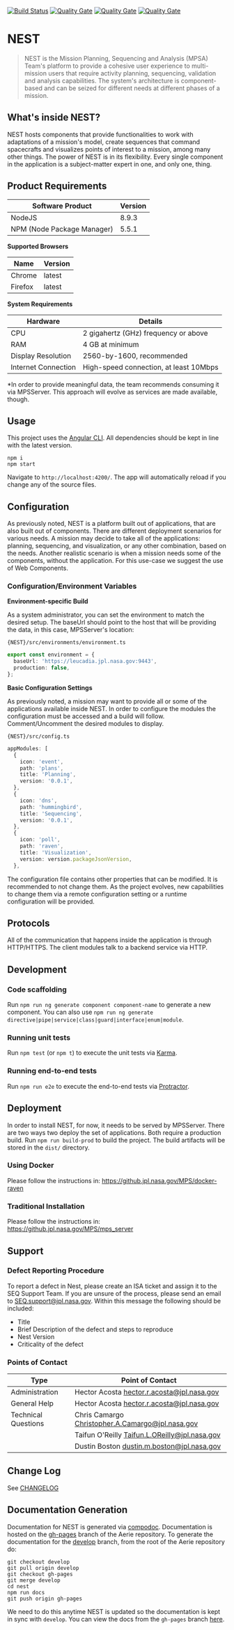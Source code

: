 [![Build Status](https://cae-jenkins2.jpl.nasa.gov/buildStatus/icon?job=MPSA/SEQ/nest/nest%20build/master)](https://cae-jenkins2.jpl.nasa.gov/job/MPSA/job/SEQ/job/nest/job/nest%20build/job/master/)
[![Quality Gate](https://seq-sca-mgss.jpl.nasa.gov/api/badges/measure?key=mgss.seq%3Anest&metric=ncloc)](https://seq-sca-mgss.jpl.nasa.gov/dashboard/index/com.qualinsight.plugins.sonarqube:qualinsight-plugins-sonarqube-badges)
[![Quality Gate](https://seq-sca-mgss.jpl.nasa.gov/api/badges/measure?key=mgss.seq%3Anest&metric=bugs)](https://seq-sca-mgss.jpl.nasa.gov/dashboard/index/com.qualinsight.plugins.sonarqube:qualinsight-plugins-sonarqube-badges)
[![Quality Gate](https://seq-sca-mgss.jpl.nasa.gov/api/badges/measure?key=mgss.seq%3Anest&metric=critical_violations)](https://seq-sca-mgss.jpl.nasa.gov/dashboard/index/com.qualinsight.plugins.sonarqube:qualinsight-plugins-sonarqube-badges)

# NEST

> NEST is the Mission Planning, Sequencing and Analysis (MPSA) Team's platform to provide a cohesive user experience to multi-mission users that require activity planning, sequencing, validation and analysis capabilities. The system's architecture is component-based and can be seized for different needs at different phases of a mission. 

## What's inside NEST? 

NEST hosts components that provide functionalities to work with adaptations of a mission's model, create sequences that command spacecrafts and visualizes points of interest to a mission, among many other things. The power of NEST is in its flexibility.  Every single component in the application is a subject-matter expert in one, and only one, thing. 

## Product Requirements

| Software Product           | Version |
| -------------------------- | ------- |
| NodeJS                     | 8.9.3   |
| NPM (Node Package Manager) | 5.5.1   |

**Supported Browsers**

| Name    | Version |
| ------- | ------- |
| Chrome  | latest  |
| Firefox | latest  |

**System Requirements**

| Hardware            | Details                                |
| ------------------- | -------------------------------------- |
| CPU                 | 2 gigahertz (GHz) frequency or above   |
| RAM                 | 4 GB at minimum                        |
| Display Resolution  | 2560-by-1600, recommended              |
| Internet Connection | High-speed connection, at least 10Mbps |

*In order to provide meaningful data, the team recommends consuming it via MPSServer. This approach will evolve as services are made available, though. 

## Usage

This project uses the [Angular CLI](https://cli.angular.io/). All dependencies should be kept in line with the latest version.

```
npm i
npm start
```

Navigate to `http://localhost:4200/`. The app will automatically reload if you change any of the source files.

## Configuration

As previously noted, NEST is a platform built out of applications, that are also built out of components. There are different deployment scenarios for various needs. A mission may decide to take all of the applications: planning, sequencing, and visualization, or any other combination, based on the needs. Another realistic scenario is when a mission needs some of the components, without the application. For this use-case we suggest the use of Web Components. 

### Configuration/Environment Variables

**Environment-specific Build**

As a system administrator, you can set the environment to match the desired setup. The baseUrl should point to the host that will be providing the data, in this case, MPSServer's location:

`{NEST}/src/environments/environment.ts`

```typescript
export const environment = {
  baseUrl: 'https://leucadia.jpl.nasa.gov:9443',
  production: false,
};
```

**Basic Configuration Settings**

As previously noted, a mission may want to provide all or some of the applications available inside NEST. In order to configure the modules the configuration must be accessed and a build will follow. Comment/Uncomment the desired modules to display. 

`{NEST}/src/config.ts`

```typescript
appModules: [
  {
    icon: 'event',
    path: 'plans',
    title: 'Planning',
    version: '0.0.1',
  },
  {
    icon: 'dns',
    path: 'hummingbird',
    title: 'Sequencing',
    version: '0.0.1',
  },
  {
    icon: 'poll',
    path: 'raven',
    title: 'Visualization',
    version: version.packageJsonVersion,
  },
```

The configuration file contains other properties that can be modified. It is recommended to not change them. As the project evolves, new capabilities to change them via a remote configuration setting or a runtime configuration will be provided.

## Protocols

All of the communication that happens inside the application is through HTTP/HTTPS. The client modules talk to a backend service via HTTP. 

## Development

### Code scaffolding

Run `npm run ng generate component component-name` to generate a new component. You can also use `npm run ng generate directive|pipe|service|class|guard|interface|enum|module`.

### Running unit tests

Run `npm test` (or `npm t`) to execute the unit tests via [Karma](https://karma-runner.github.io/).

### Running end-to-end tests

Run `npm run e2e` to execute the end-to-end tests via [Protractor](http://www.protractortest.org/).

## Deployment

In order to install NEST, for now, it needs to be served by MPSServer. There are two ways two deploy the set of applications. Both require a production build. Run `npm run build-prod` to build the project. The build artifacts will be stored in the `dist/` directory.

### Using Docker

Please follow the instructions in: https://github.jpl.nasa.gov/MPS/docker-raven 

### Traditional Installation

Please follow the instructions in: https://github.jpl.nasa.gov/MPS/mps_server 

## Support

### Defect Reporting Procedure

To report a defect in Nest, please create an ISA ticket and assign it to the SEQ Support Team. If you are unsure of the process, please send an email to [SEQ.support@jpl.nasa.gov](mailto:SEQ.support@jpl.nasa.gov). Within this message the following should be included:

- Title
- Brief Description of the defect and steps to reproduce
- Nest Version
- Criticality of the defect

### Points of Contact

| Type                | Point of Contact                                             |
| ------------------- | ------------------------------------------------------------ |
| Administration      | Hector Acosta [hector.r.acosta@jpl.nasa.gov](mailto:hector.r.acosta@jpl.nasa.gov) |
| General Help        | Hector Acosta [hector.r.acosta@jpl.nasa.gov](mailto:hector.r.acosta@jpl.nasa.gov) |
| Technical Questions | Chris Camargo [Christopher.A.Camargo@jpl.nasa.gov](mailto:Christopher.A.Camargo@jpl.nasa.gov) |
|                     | Taifun O'Reilly [Taifun.L.OReilly@jpl.nasa.gov](mailto:Taifun.L.OReilly@jpl.nasa.gov) |
|                     | Dustin Boston [dustin.m.boston@jpl.nasa.gov](mailto:dustin.m.boston@jpl.nasa.gov) |

## Change Log

See [CHANGELOG](./CHANGELOG.md)

## Documentation Generation

Documentation for NEST is generated via [compodoc](https://compodoc.app/). Documentation is hosted on the [gh-pages](https://github.jpl.nasa.gov/MPS/aerie/tree/gh-pages) branch of the Aerie repository. To generate the documentation for the [develop](https://github.jpl.nasa.gov/MPS/aerie/tree/develop) branch, from the root of the Aerie repository do:

```
git checkout develop
git pull origin develop
git checkout gh-pages
git merge develop
cd nest
npm run docs
git push origin gh-pages
```

We need to do this anytime NEST is updated so the documentation is kept in sync with `develop`. You can view the docs from the `gh-pages` branch [here](https://github.jpl.nasa.gov/pages/MPS/aerie/nest/documentation/overview.html).
